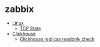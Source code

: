 # zabbix

- [Linux](https://github.com/xbases/zabbix/tree/master/linux)
  - [TCP State](https://github.com/xbases/zabbix/tree/master/linux/tcp_state)
- [Clickhouse](https://github.com/xbases/zabbix/tree/master/clickhouse)
  - [Clickhouse replicas readonly check](https://github.com/xbases/zabbix/tree/master/clickhouse/clickhouse-replicas-readonly-check)